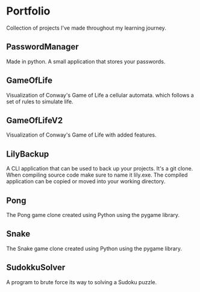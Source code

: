 <h1>Portfolio</h1>
Collection of projects I've made throughout my learning journey.

<h2>PasswordManager</h2>
Made in python. A small application that stores your passwords.

<h2>GameOfLife</h2>
Visualization of Conway's Game of Life a cellular automata. which follows a set of rules to simulate life.

<h2>GameOfLifeV2</h2>
Visualization of Conway's Game of Life with added features.

<h2>LilyBackup</h2>
A CLI application that can be used to back up your projects. It's a git clone.
When compiling source code make sure to name it lily.exe.
The compiled application can be copied or moved into your working directory.

<h2>Pong</h2>
The Pong game clone created using Python using the pygame library.

<h2>Snake</h2>
The Snake game clone created using Python using the pygame library.

<h2>SudokkuSolver</h2>
A program to brute force its way to solving a Sudoku puzzle.
